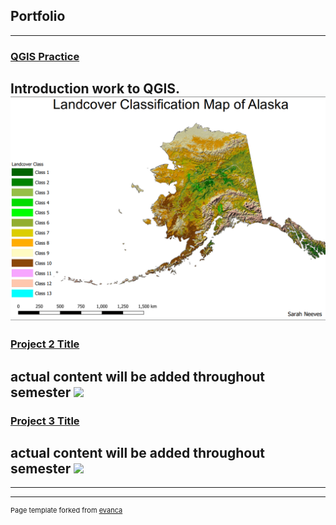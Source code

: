 ## Portfolio

---
### [QGIS Practice](/pro/Neeves_Lab1.pdf)
Introduction work to QGIS.
[<img src="alaska.png?raw=true"/>](/images/alaska.png) 
---


### [Project 2 Title](/images/comingsoon.jpg)
actual content will be added throughout semester
[<img src="comingsoon.jpg?raw=true"/>](/images/comingsoon.jpg)
---

### [Project 3 Title](/images/comingsoon.jpg)
actual content will be added throughout semester
[<img src="comingsoon.jpg?raw=true"/>](/images/comingsoon.jpg)
---


---




---
<p style="font-size:11px">Page template forked from <a href="https://github.com/evanca/quick-portfolio">evanca</a></p>
<!-- Remove above link if you don't want to attibute -->
